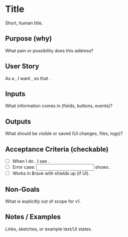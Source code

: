 ﻿# Title
Short, human title.

## Purpose (why)
What pain or possibility does this address?

## User Story
As a <who>, I want <what>, so that <why>.

## Inputs
What information comes in (fields, buttons, events)?

## Outputs
What should be visible or saved (UI changes, files, logs)?

## Acceptance Criteria (checkable)
- [ ] When I do <action>, I see <result>.
- [ ] Error case: <input> shows <message>.
- [ ] Works in Brave with shields up (if UI).

## Non-Goals
What is explicitly out of scope for v1.

## Notes / Examples
Links, sketches, or example text/UI states.
